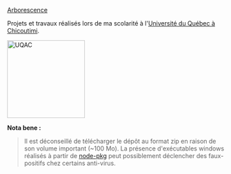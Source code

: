
[Arborescence](https://lowlight.fr/access/5005d70afd47a09d181c918c16ca0c4346c3b70c/)

Projets et travaux réalisés lors de ma scolarité à l'[Université du Québec à Chicoutimi](https://www.uqac.ca/).

<img alt="UQAC" src="https://www.uqac.ca/wp-content/themes/uqac/assets/images/uqac.svg" width="180">

**Nota bene :**
> Il est déconseillé de télécharger le dépôt au format zip en raison de son volume important (~100 Mo). 
> La présence d'exécutables windows réalisés à partir de [node-pkg](https://github.com/zeit/pkg) peut possiblement déclencher des faux-positifs chez certains anti-virus.
